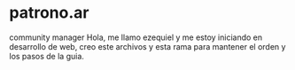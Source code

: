 # patrono.ar
community manager
Hola, me llamo ezequiel y me estoy iniciando en desarrollo de web, creo este archivos y esta rama para mantener el orden  y los pasos de la guia.
